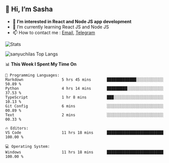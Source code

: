 ## 👋 Hi, I’m Sasha

- 👀 **I’m interested in React and Node JS app development** 
- 🌱 I’m currently learning React JS and Node JS
- 📫 How to contact me : [Email](mailto:sanyuchilas@gmail.com), [Telegram](https://t.me/sanyuchilas)

![Stats](https://github-readme-stats.vercel.app/api?username=sanyuchilas&show_icons=true&theme=react&hide=issues&count_private=true&layout=compact)

![sanyuchilas Top Langs](https://github-readme-stats.vercel.app/api/top-langs/?username=sanyuchilas&theme=react&hide_border=true&include_all_commits=true&count_private=true)

<!--START_SECTION:waka-->
📊 **This Week I Spent My Time On** 

```text
💬 Programming Languages: 
Markdown                 5 hrs 45 mins       █████████████░░░░░░░░░░░░   50.89 % 
Python                   4 hrs 14 mins       █████████░░░░░░░░░░░░░░░░   37.53 % 
TypeScript               1 hr 8 mins         ███░░░░░░░░░░░░░░░░░░░░░░   10.13 % 
Git Config               6 mins              ░░░░░░░░░░░░░░░░░░░░░░░░░   00.89 % 
Text                     2 mins              ░░░░░░░░░░░░░░░░░░░░░░░░░   00.33 % 

🔥 Editors: 
VS Code                  11 hrs 18 mins      █████████████████████████   100.00 % 

💻 Operating System: 
Windows                  11 hrs 18 mins      █████████████████████████   100.00 % 
```


<!--END_SECTION:waka-->
